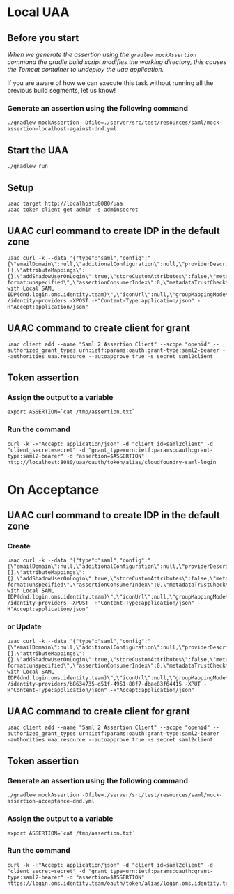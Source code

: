 # Local UAA

## Before you start
*When we generate the assertion using the `gradlew mockAssertion` command
the gradle build script modifies the working directory, this causes the Tomcat container to undeploy the 
uaa application.*

If you are aware of how we can execute this task without running all the previous build segments, let us know!

###  Generate an assertion using the following command

    ./gradlew mockAssertion -Dfile=./server/src/test/resources/saml/mock-assertion-localhost-against-dnd.yml


## Start the UAA


    ./gradlew run
    

## Setup

    uaac target http://localhost:8080/uaa
    uaac token client get admin -s adminsecret
    
## UAAC curl command to create IDP in the default zone

    uaac curl -k --data '{"type":"saml","config":"{\"emailDomain\":null,\"additionalConfiguration\":null,\"providerDescription\":null,\"externalGroupsWhitelist\":[],\"attributeMappings\":{},\"addShadowUserOnLogin\":true,\"storeCustomAttributes\":false,\"metaDataLocation\":\"https://dnd.login.oms.identity.team/saml/idp/metadata\",\"idpEntityAlias\":\"dnd.login.oms.identity.team\",\"zoneId\":\"uaa\",\"nameID\":\"urn:oasis:names:tc:SAML:1.1:nameid-format:unspecified\",\"assertionConsumerIndex\":0,\"metadataTrustCheck\":false,\"showSamlLink\":false,\"linkText\":\"Login with Local SAML IDP(dnd.login.oms.identity.team)\",\"iconUrl\":null,\"groupMappingMode\":\"EXPLICITLY_MAPPED\",\"skipSslValidation\":true,\"socketFactoryClassName\":null}","originKey":"dnd.login.oms.identity.team","name":"dnd.login.oms.identity.team","version":0,"created":1485293040218,"last_modified":1485293040218,"active":true,"identityZoneId":"uaa"}' /identity-providers -XPOST -H"Content-Type:application/json" -H"Accept:application/json"

## UAAC command to create client for grant

    uaac client add --name "Saml 2 Assertion Client" --scope "openid" --authorized_grant_types urn:ietf:params:oauth:grant-type:saml2-bearer --authorities uaa.resource --autoapprove true -s secret saml2client

## Token assertion

###  Assign the output to a variable

    export ASSERTION=`cat /tmp/assertion.txt`

###  Run the command

    curl -k -H"Accept: application/json" -d "client_id=saml2client" -d "client_secret=secret" -d "grant_type=urn:ietf:params:oauth:grant-type:saml2-bearer" -d "assertion=$ASSERTION" http://localhost:8080/uaa/oauth/token/alias/cloudfoundry-saml-login


# On Acceptance

## UAAC curl command to create IDP in the default zone

### Create 

    uaac curl -k --data '{"type":"saml","config":"{\"emailDomain\":null,\"additionalConfiguration\":null,\"providerDescription\":null,\"externalGroupsWhitelist\":[],\"attributeMappings\":{},\"addShadowUserOnLogin\":true,\"storeCustomAttributes\":false,\"metaDataLocation\":\"https://dnd.login.oms.identity.team/saml/idp/metadata\",\"idpEntityAlias\":\"dnd.login.oms.identity.team\",\"zoneId\":\"uaa\",\"nameID\":\"urn:oasis:names:tc:SAML:1.1:nameid-format:unspecified\",\"assertionConsumerIndex\":0,\"metadataTrustCheck\":false,\"showSamlLink\":false,\"linkText\":\"Login with Local SAML IDP(dnd.login.oms.identity.team)\",\"iconUrl\":null,\"groupMappingMode\":\"EXPLICITLY_MAPPED\",\"skipSslValidation\":true,\"socketFactoryClassName\":null}","originKey":"dnd.login.oms.identity.team","name":"dnd.login.oms.identity.team","version":0,"created":1485293040218,"last_modified":1485293040218,"active":true,"identityZoneId":"uaa"}' /identity-providers -XPOST -H"Content-Type:application/json" -H"Accept:application/json"

### or Update

    uaac curl -k --data '{"type":"saml","config":"{\"emailDomain\":null,\"additionalConfiguration\":null,\"providerDescription\":null,\"externalGroupsWhitelist\":[],\"attributeMappings\":{},\"addShadowUserOnLogin\":true,\"storeCustomAttributes\":false,\"metaDataLocation\":\"https://dnd.login.oms.identity.team/saml/idp/metadata\",\"idpEntityAlias\":\"dnd.login.oms.identity.team\",\"zoneId\":\"uaa\",\"nameID\":\"urn:oasis:names:tc:SAML:1.1:nameid-format:unspecified\",\"assertionConsumerIndex\":0,\"metadataTrustCheck\":false,\"showSamlLink\":false,\"linkText\":\"Login with Local SAML IDP(dnd.login.oms.identity.team)\",\"iconUrl\":null,\"groupMappingMode\":\"EXPLICITLY_MAPPED\",\"skipSslValidation\":true,\"socketFactoryClassName\":null}","originKey":"dnd.login.oms.identity.team","name":"dnd.login.oms.identity.team","version":0,"created":1485293040218,"last_modified":1485293040218,"active":true,"identityZoneId":"uaa"}' /identity-providers/b8634735-d51f-4951-80f7-dbae83f64415 -XPUT -H"Content-Type:application/json" -H"Accept:application/json"

## UAAC command to create client for grant

    uaac client add --name "Saml 2 Assertion Client" --scope "openid" --authorized_grant_types urn:ietf:params:oauth:grant-type:saml2-bearer --authorities uaa.resource --autoapprove true -s secret saml2client

## Token assertion

###  Generate an assertion using the following command

    ./gradlew mockAssertion -Dfile=./server/src/test/resources/saml/mock-assertion-acceptance-dnd.yml

###  Assign the output to a variable

    export ASSERTION=`cat /tmp/assertion.txt`

###  Run the command

    curl -k -H"Accept: application/json" -d "client_id=saml2client" -d "client_secret=secret" -d "grant_type=urn:ietf:params:oauth:grant-type:saml2-bearer" -d "assertion=$ASSERTION" https://login.oms.identity.team/oauth/token/alias/login.oms.identity.team

